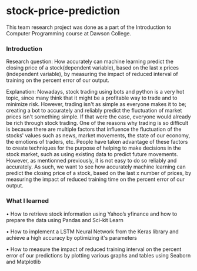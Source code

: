 # stock-price-prediction

This team research project was done as a part of the Introduction to Computer Programming course at Dawson College.

### Introduction

Research question: How accurately can machine learning predict the closing price of a stock(dependent variable), based on the last x prices (independent variable), by measuring the impact of reduced interval of training on the percent error of our output.

Explanation: Nowadays, stock trading using bots and python is a very hot topic, since many think that it might be a profitable way to trade and to minimize risk. However, trading isn't as simple as everyone makes it to be; creating a bot to accurately and reliably predict the fluctuation of market prices isn't something simple. If that were the case, everyone would already be rich through stock trading. One of the reasons why trading is so difficult is because there are multiple factors that influence the fluctuation of the stocks' values such as news, market movements, the state of our economy, the emotions of traders, etc. People have taken advantage of these factors to create techniques for the purpose of helping to make decisions in the stock market, such as using existing data to predict future movements. However, as mentionned previously, it is not easy to do so reliably and accurately. As such, we want to see how accurately machine learning can predict the closing price of a stock, based on the last x number of prices, by measuring the impact of reduced training time on the percent error of our output.

### What I learned 
• How to retrieve stock information using Yahoo’s yfinance and how to prepare the data using Pandas and Sci-kit Learn

• How to implement a LSTM Neural Network from the Keras library and achieve a high accuracy by optimizing it's parameters

• How to measure the impact of reduced training interval on the percent error of our predictions by plotting various graphs and tables using Seaborn and Matplotlib
